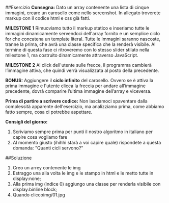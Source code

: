 ##Esercizio
**Consegna:**
Dato un array contenente una lista di cinque immagini, creare un carosello come nello screenshot.
In allegato troverete markup con il codice html e css già fatti.

**MILESTONE 1**
Rimuoviamo tutto il markup statico e inseriamo tutte le immagini dinamicamente servendoci dell'array fornito e un semplice ciclo for che concatena un template literal.
Tutte le immagini saranno nascoste, tranne la prima, che avrà una classe specifica che la renderà visibile.
Al termine di questa fase ci ritroveremo con lo stesso slider stilato nella milestone 1, ma costruito dinamicamente attraverso JavaScript.

**MILESTONE 2**
Al click dell'utente sulle frecce, il programma cambierà l’immagine attiva, che quindi verrà visualizzata al posto della precedente.

**BONUS:**
Aggiungere il **ciclo infinito** del carosello. Ovvero se è attiva la prima immagine e l'utente clicca la freccia per andare all’immagine precedente, dovrà comparire l’ultima immagine dell’array e viceversa.

**Prima di partire a scrivere codice:**
Non lasciamoci spaventare dalla complessità apparente dell'esercizio, ma analizziamo prima, come abbiamo fatto sempre, cosa ci potrebbe aspettare.

**Consigli del giorno:**

1. Scriviamo sempre prima per punti il nostro algoritmo in italiano per capire cosa vogliamo fare
2. Al momento giusto (ihihhi starà a voi capire quale) rispondete a questa domanda: "Quanti cicli servono?"

##Soluzione

1. Creo un arrey contenente le img
2. Estraggo una alla volta le img e le stampo in html e le metto tutte in display:none;
3. Alla prima img (indice 0) aggiungo una classe per renderla visibile con display:binline block;
4. Quando cliccoimg/01.jpg
